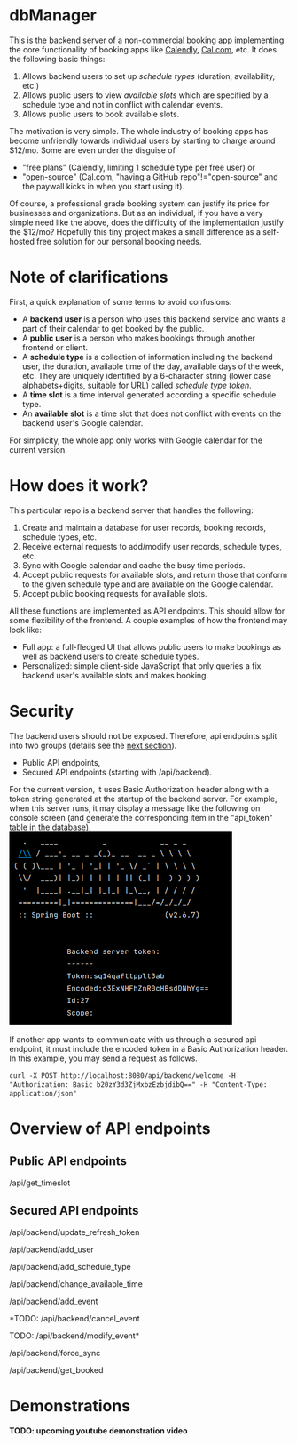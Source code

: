 # dbManager
This is the backend server of a non-commercial booking app implementing the core functionality of booking apps like [Calendly](https://calendly.com), [Cal.com](https://cal.com), etc. It does the following basic things:
1. Allows backend users to set up *schedule types* (duration, availability, etc.)
2. Allows public users to view *available slots* which are specified by a schedule type and not in conflict with calendar events.
3. Allows public users to book available slots.

The motivation is very simple. The whole industry of booking apps has become unfriendly towards individual users by starting to charge around $12/mo. Some are even under the disguise of 
- "free plans" (Calendly, limiting 1 schedule type per free user) or 
- "open-source" (Cal.com, "having a GitHub repo"!="open-source" and the paywall kicks in when you start using it). 

Of course, a professional grade booking system can justify its price for businesses and organizations. But as an individual, if you have a very simple need like the above, does the difficulty of the implementation justify the $12/mo? Hopefully this tiny project makes a small difference as a self-hosted free solution for our personal booking needs.

# Note of clarifications
First, a quick explanation of some terms to avoid confusions:
- A **backend user** is a person who uses this backend service and wants a part of their calendar to get booked by the public.
- A **public user** is a person who makes bookings through another frontend or client.
- A **schedule type** is a collection of information including the backend user, the duration, available time of the day, available days of the week, etc. They are uniquely identified by a 6-character string (lower case alphabets+digits, suitable for URL) called *schedule type token*.
- A **time slot** is a time interval generated according a specific schedule type.
- An **available slot** is a time slot that does not conflict with events on the backend user's Google calendar.

For simplicity, the whole app only works with Google calendar for the current version.

# How does it work?
This particular repo is a backend server that handles the following:
1. Create and maintain a database for user records, booking records, schedule types, etc.
2. Receive external requests to add/modify user records, schedule types, etc.
3. Sync with Google calendar and cache the busy time periods.
4. Accept public requests for available slots, and return those that conform to the given schedule type and are available on the Google calendar.
5. Accept public booking requests for available slots.

All these functions are implemented as API endpoints. This should allow for some flexibility of the frontend. A couple examples of how the frontend may look like:
- Full app: a full-fledged UI that allows public users to make bookings as well as backend users to create schedule types.
- Personalized: simple client-side JavaScript that only queries a fix backend user's available slots and makes booking.

# Security
The backend users should not be exposed. Therefore, api endpoints split into two groups (details see the [next section](#overview-of-api-endpoints)).
- Public API endpoints,
- Secured API endpoints (starting with /api/backend). 

For the current version, it uses Basic Authorization header along with a token string generated at the startup of the backend server. For example, when this server runs, it may display a message like the following on console screen (and generate the corresponding item in the "api_token" table in the database).
![](img/server_token_example.png)

If another app wants to communicate with us through a secured api endpoint, it must include the encoded token in a Basic Authorization header. In this example, you may send a request as follows.
```
curl -X POST http://localhost:8080/api/backend/welcome -H "Authorization: Basic b20zY3d3ZjMxbzEzbjdibQ==" -H "Content-Type: application/json"
```

# Overview of API endpoints
## Public API endpoints
/api/get_timeslot

## Secured API endpoints
/api/backend/update_refresh_token

/api/backend/add_user

/api/backend/add_schedule_type

/api/backend/change_available_time

/api/backend/add_event

*TODO: /api/backend/cancel_event

TODO: /api/backend/modify_event*

/api/backend/force_sync

/api/backend/get_booked

# Demonstrations
**TODO: upcoming youtube demonstration video**
